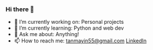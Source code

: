 ### Hi there 👋

- 🔭 I’m currently working on: Personal projects
- 🌱 I’m currently learning: Python and web dev
- 💬 Ask me about: Anything!
- 📫 How to reach me: 
  tanmayin55@gmail.com
  [LinkedIn](https://www.linkedin.com/in/tanmay-sharma-99648716b/)

